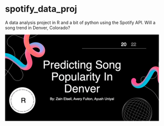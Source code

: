 # spotify_data_proj
A data analysis project in R and a bit of python using the Spotify API.
Will a song trend in Denver, Colorado?

![](./ppt_pres/pres_slow.gif)

